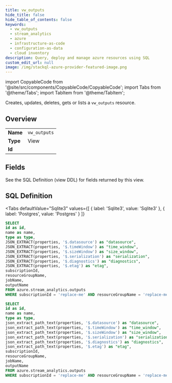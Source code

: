 ```yaml
--- 
title: vw_outputs
hide_title: false
hide_table_of_contents: false
keywords:
  - vw_outputs
  - stream_analytics
  - azure
  - infrastructure-as-code
  - configuration-as-data
  - cloud inventory
description: Query, deploy and manage azure resources using SQL
custom_edit_url: null
image: /img/stackql-azure-provider-featured-image.png
---
```


import CopyableCode from '@site/src/components/CopyableCode/CopyableCode';
import Tabs from '@theme/Tabs';
import TabItem from '@theme/TabItem';

Creates, updates, deletes, gets or lists a <code>vw_outputs</code> resource.

## Overview
<table><tbody>
<tr><td><b>Name</b></td><td><code>vw_outputs</code></td></tr>
<tr><td><b>Type</b></td><td>View</td></tr>
<tr><td><b>Id</b></td><td><CopyableCode code="azure.stream_analytics.vw_outputs" /></td></tr>
</tbody></table>

## Fields

See the SQL Definition (view DDL) for fields returned by this view.

## SQL Definition

<Tabs
defaultValue="Sqlite3"
values={[
{ label: 'Sqlite3', value: 'Sqlite3' },
{ label: 'Postgres', value: 'Postgres' }
]}
>
<TabItem value="Sqlite3">

```sql
SELECT
id as id,
name as name,
type as type,
JSON_EXTRACT(properties, '$.datasource') as "datasource",
JSON_EXTRACT(properties, '$.timeWindow') as "time_window",
JSON_EXTRACT(properties, '$.sizeWindow') as "size_window",
JSON_EXTRACT(properties, '$.serialization') as "serialization",
JSON_EXTRACT(properties, '$.diagnostics') as "diagnostics",
JSON_EXTRACT(properties, '$.etag') as "etag",
subscriptionId,
resourceGroupName,
jobName,
outputName
FROM azure.stream_analytics.outputs
WHERE subscriptionId = 'replace-me' AND resourceGroupName = 'replace-me' AND jobName = 'replace-me';
```

</TabItem>
<TabItem value="Postgres">

```sql
SELECT
id as id,
name as name,
type as type,
json_extract_path_text(properties, '$.datasource') as "datasource",
json_extract_path_text(properties, '$.timeWindow') as "time_window",
json_extract_path_text(properties, '$.sizeWindow') as "size_window",
json_extract_path_text(properties, '$.serialization') as "serialization",
json_extract_path_text(properties, '$.diagnostics') as "diagnostics",
json_extract_path_text(properties, '$.etag') as "etag",
subscriptionId,
resourceGroupName,
jobName,
outputName
FROM azure.stream_analytics.outputs
WHERE subscriptionId = 'replace-me' AND resourceGroupName = 'replace-me' AND jobName = 'replace-me';
```

</TabItem>
</Tabs>
